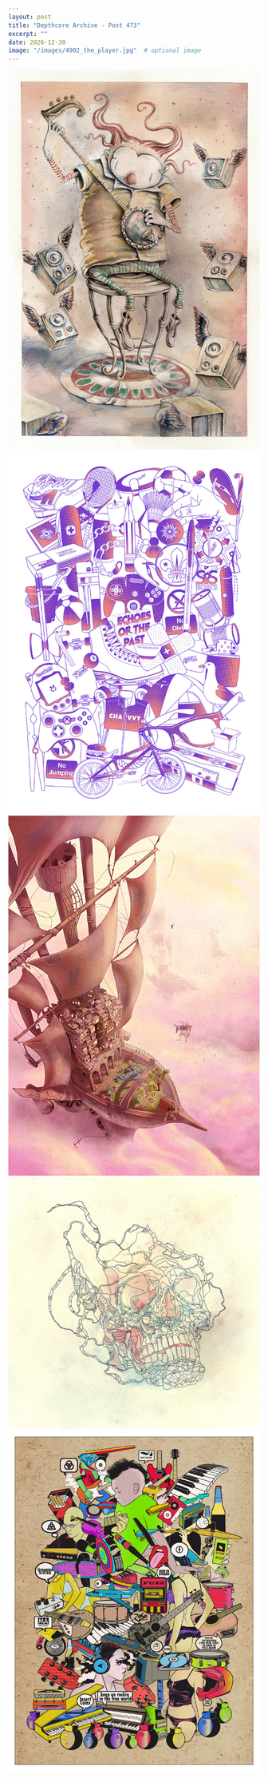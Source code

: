 ```yaml
---
layout: post
title: "Depthcore Archive - Post 473"
excerpt: ""
date: 2026-12-30
image: "/images/4902_the_player.jpg"  # optional image
---
```


<img src="/images/4902_the_player.jpg">
<img src="/images/4903_echoes_of_the_past.jpg" alt="4903_echoes_of_the_past.jpg"/>
<img src="/images/4904_echology.jpg" alt="4904_echology.jpg"/>
<img src="/images/4905_kill_for_love.jpg" alt="4905_kill_for_love.jpg"/>
<img src="/images/4906_i_can____t_believe_it____s_not_rock.jpg" alt="4906_i_can____t_believe_it____s_not_rock.jpg"/>

